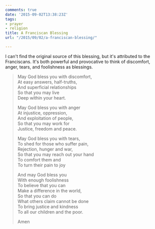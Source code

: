 ```yaml
---
comments: true
date: '2015-09-02T13:38:23Z'
tags:
- prayer
- religion
title: A Franciscan Blessing
url: "/2015/09/02/a-franciscan-blessing/"

---
```

I can't find the original source of this blessing, but it's attributed to the Franciscans. It's both powerful and provocative to think of discomfort, anger, tears, and foolishness as blessings.

> May God bless you with discomfort,  
> At easy answers, half-truths,  
> And superficial relationships  
> So that you may live  
> Deep within your heart.  
>   
> May God bless you with anger  
> At injustice, oppression,  
> And exploitation of people,  
> So that you may work for  
> Justice, freedom and peace.  
>  
> May God bless you with tears,  
> To shed for those who suffer pain,  
> Rejection, hunger and war,  
> So that you may reach out your hand  
> To comfort them and  
> To turn their pain to joy  
>  
> And may God bless you  
> With enough foolishness  
> To believe that you can  
> Make a difference in the world,  
> So that you can do  
> What others claim cannot be done  
> To bring justice and kindness  
> To all our children and the poor.  
>   
> Amen
